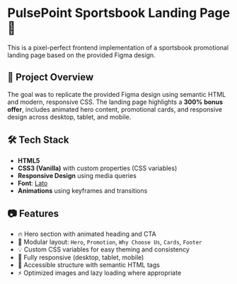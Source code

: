 # PulsePoint Sportsbook Landing Page 🎯

This is a pixel-perfect frontend implementation of a sportsbook promotional landing page based on the provided Figma design.

## 📌 Project Overview

The goal was to replicate the provided Figma design using semantic HTML and modern, responsive CSS. The landing page highlights a **300% bonus offer**, includes animated hero content, promotional cards, and responsive design across desktop, tablet, and mobile.

## 🛠️ Tech Stack

- **HTML5**
- **CSS3 (Vanilla)** with custom properties (CSS variables)
- **Responsive Design** using media queries
- **Font**: [Lato](https://fonts.google.com/specimen/Lato)
- **Animations** using keyframes and transitions

## 📷 Features

- 🔥 Hero section with animated heading and CTA
- 🧩 Modular layout: `Hero`, `Promotion`, `Why Choose Us`, `Cards`, `Footer`
- 💡 Custom CSS variables for easy theming and consistency
- 📱 Fully responsive (desktop, tablet, mobile)
- 🧭 Accessible structure with semantic HTML tags
- ⚡ Optimized images and lazy loading where appropriate

